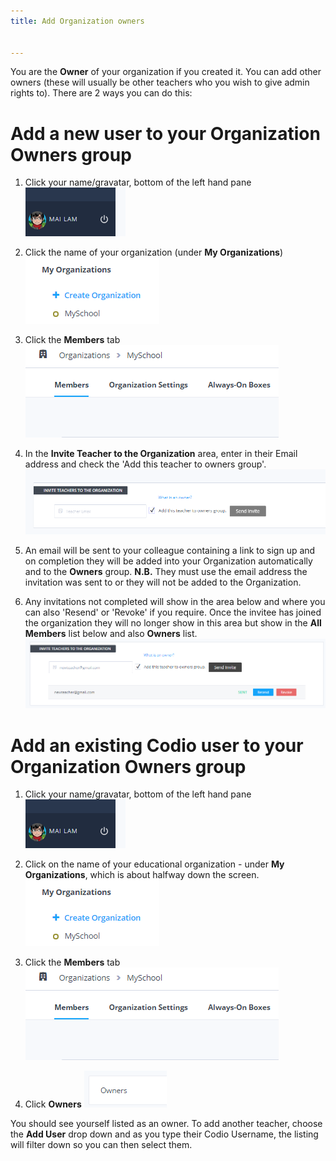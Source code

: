 ```yaml
---
title: Add Organization owners


---
```


You are the **Owner** of your organization if you created it. You can add other owners (these will usually be other teachers who you wish to give admin rights to).
There are 2 ways you can do this:

# Add a new user to your Organization Owners group

1. Click your name/gravatar, bottom of the left hand pane
![Profile](/img/class_administration/profilepic.png)

1. Click the name of your organization (under **My Organizations**)
![Org Name](/img/class_administration/addteachers/myschoolorg.png)

1. Click the **Members** tab
![Members](/img/manage_organization/memberstab.png)

1. In the  **Invite Teacher to the Organization** area, enter in their Email address and check the 'Add this teacher to owners group'.
![Invite Owner](/img/manage_organization/inviteowner.png)

1. An email will be sent to your colleague containing a link to sign up and on completion they will be added into your Organization automatically and to the **Owners** group.
**N.B.** They must use the email address the invitation was sent to or they will not be added to the Organization.

1. Any invitations not completed will show in the area below and where you can also 'Resend' or 'Revoke' if you require. Once the invitee has joined the organization they will no longer show in this area but show in the **All Members** list below and also **Owners** list.
![Pending](/img/manage_organization/pendinginviteowner.png)

# Add an existing Codio user to your Organization Owners group

1. Click your name/gravatar, bottom of the left hand pane
![Profile](/img/class_administration/profilepic.png)

1. Click on the name of your  educational organization - under **My Organizations**, which is about halfway down the screen.
![Org Name](/img/manage_organization/myschoolorg.png)

1. Click the **Members** tab
![Members](/img/manage_organization/memberstab.png)

1. Click **Owners**
![Owners](/img/manage_organization/owners.png)

You should see yourself listed as an owner. To add another teacher, choose the **Add User** drop down and as you type their Codio Username, the listing will filter down so you can then select them.